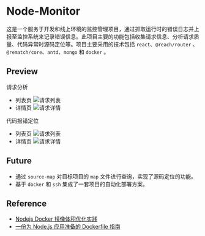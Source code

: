 # Node-Monitor

这是一个服务于开发和线上环境的监控管理项目，通过抓取运行时的错误日志并上报至监控系统来记录错误信息。此项目主要的功能包括收集请求信息、分析请求质量、代码异常时源码定位等。项目主要采用的技术包括 `react`、`@reach/router` 、`@rematch/core`、`antd`、`mongo` 和 `docker` 。

## Preview

请求分析

- 列表页
![请求列表](http://assets.jweboy.com/monitor-interface-list.png)
- 详情页
![请求详情](http://assets.jweboy.com/monitor-interface-detail.png)

代码报错定位

- 列表页
![请求列表](http://assets.jweboy.com/monitor-error-exception-list.png)
- 详情页
![请求详情](http://assets.jweboy.com/monitor-error-exception-detail.png)

## Future

- 通过 `source-map` 对目标项目的 `map` 文件进行查询，实现了源码定位的功能。
- 基于 `docker` 和 `ssh` 集成了一套项目的自动化部署方案。

## Reference

- [Nodejs Docker 镜像体积优化实践](https://juejin.im/post/5cada976f265da035e210bf8#heading-3)
- [一份为 Node.js 应用准备的 Dockerfile 指南](https://juejin.im/post/5a9626abf265da4e9d225f4f)
